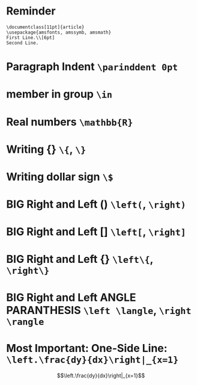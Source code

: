 # Reminder
```
\documentclass[11pt]{article}
\usepackage{amsfonts, amssymb, amsmath}
First Line.\\[6pt]
Second Line.
```

# Paragraph Indent ```\parinddent 0pt```

# member **in** group ```\in```

# Real numbers ```\mathbb{R}```

# Writing {} ```\{```, ```\}```

# Writing dollar sign ```\$```


# BIG Right and Left () ```\left(```, ```\right)```
# BIG Right and Left [] ```\left[```, ```\right]```
# BIG Right and Left {} ```\left\{```, ```\right\}```
# BIG Right and Left ANGLE PARANTHESIS ```\left \langle```, ```\right \rangle```
# Most Important: One-Side Line: ```\left.\frac{dy}{dx}\right|_{x=1}```
$$\left.\frac{dy}{dx}\right|_{x=1}$$
